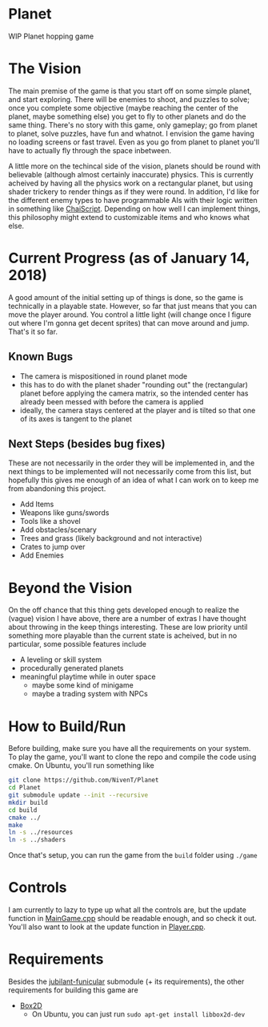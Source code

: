 # Planet
WIP Planet hopping game

# The Vision
The main premise of the game is that you start off on some simple planet, and start exploring. There will be enemies to shoot, and puzzles to solve; once you complete some objective (maybe reaching the center of the planet, maybe something else) you get to fly to other planets and do the same thing. There's no story with this game, only gameplay; go from planet to planet, solve puzzles, have fun and whatnot. I envision the game having no loading screens or fast travel. Even as you go from planet to planet you'll have to actually fly through the space inbetween.

A little more on the techincal side of the vision, planets should be round with believable (although almost certainly inaccurate) physics. This is currently acheived by having all the physics work on a rectangular planet, but using shader trickery to render things as if they were round. In addition, I'd like for the different enemy types to have programmable AIs with their logic written in something like [ChaiScript](https://github.com/ChaiScript/ChaiScript). Depending on how well I can implement things, this philosophy might extend to customizable items and who knows what else.

# Current Progress (as of January 14, 2018)
A good amount of the initial setting up of things is done, so the game is technically in a playable state. However, so far that just means that you can move the player around. You control a little light (will change once I figure out where I'm gonna get decent sprites) that can move around and jump. That's it so far.

## Known Bugs
* The camera is mispositioned in round planet mode
 * this has to do with the planet shader "rounding out" the (rectangular) planet before applying the camera matrix, so the intended center has already been messed with before the camera is applied
 * ideally, the camera stays centered at the player and is tilted so that one of its axes is tangent to the planet
 
## Next Steps (besides bug fixes)
These are not necessarily in the order they will be implemented in, and the next things to be implemented will not necessarily come from this list, but hopefully this gives me enough of an idea of what I can work on to keep me from abandoning this project.
* Add Items
 * Weapons like guns/swords
 * Tools like a shovel
* Add obstacles/scenary
 * Trees and grass (likely background and not interactive)
 * Crates to jump over
* Add Enemies

# Beyond the Vision
On the off chance that this thing gets developed enough to realize the (vague) vision I have above, there are a number of extras I have thought about throwing in the keep things interesting. These are low priority until something more playable than the current state is acheived, but in no particular, some possible features include

* A leveling or skill system
* procedurally generated planets
* meaningful playtime while in outer space
  * maybe some kind of minigame
  * maybe a trading system with NPCs

# How to Build/Run
Before building, make sure you have all the requirements on your system. To play the game, you'll want to clone the repo and compile the code using cmake. On Ubuntu, you'll run something like

```bash
git clone https://github.com/NivenT/Planet
cd Planet
git submodule update --init --recursive
mkdir build
cd build
cmake ../
make
ln -s ../resources
ln -s ../shaders
```

Once that's setup, you can run the game from the `build` folder using `./game`

# Controls
I am currently to lazy to type up what all the controls are, but the update function in [MainGame.cpp](https://github.com/NivenT/Planet/blob/master/src/MainGame.cpp) should be readable enough, and so check it out. You'll also want to look at the update function in [Player.cpp](https://github.com/NivenT/Planet/blob/master/src/Player.cpp). 

# Requirements
Besides the [jubilant-funicular](https://github.com/NivenT/jubilant-funicular) submodule (+ its requirements), the other requirements for building this game are

* [Box2D](https://github.com/erincatto/Box2D)
  * On Ubuntu, you can just run `sudo apt-get install libbox2d-dev`
